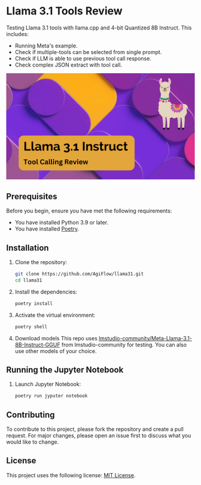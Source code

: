 # Llama 3.1 Tools Review

Testing Llama 3.1 tools with llama.cpp and 4-bit Quantized 8B Instruct. This includes:

- Running Meta's example.  
- Check if multiple-tools can be selected from single prompt.  
- Check if LLM is able to use previous tool call response.  
- Check complex JSON extract with tool call.  

[<img src="./video.png">](https://youtu.be/xuzRIWVxb_w)

## Prerequisites

Before you begin, ensure you have met the following requirements:

- You have installed Python 3.9 or later.
- You have installed [Poetry](https://python-poetry.org/docs/#installation).

## Installation

1. Clone the repository:

   ```sh
   git clone https://github.com/AgiFlow/llama31.git
   cd llama31
   ```

2. Install the dependencies:

   ```sh
   poetry install
   ```

3. Activate the virtual environment:

   ```sh
   poetry shell
   ```
   
4. Download models
This repo uses [lmstudio-community/Meta-Llama-3.1-8B-Instruct-GGUF](https://huggingface.co/lmstudio-community/Meta-Llama-3.1-8B-Instruct-GGUF/tree/main) from lmstudio-community for testing. You can also use other models of your choice.

## Running the Jupyter Notebook

1. Launch Jupyter Notebook:

   ```sh
   poetry run jyputer notebook
   ```

## Contributing

To contribute to this project, please fork the repository and create a pull request. For major changes, please open an issue first to discuss what you would like to change.

## License

This project uses the following license: [MIT License](LICENSE).
